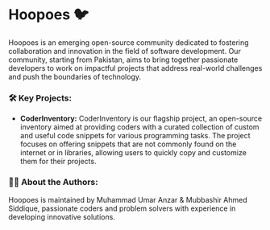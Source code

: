 # Hoopoes 🐦

Hoopoes is an emerging open-source community dedicated to fostering collaboration and innovation in the field of software development. Our community, starting from Pakistan, aims to bring together passionate developers to work on impactful projects that address real-world challenges and push the boundaries of technology.

### 🛠️ Key Projects:

- **CoderInventory:** CoderInventory is our flagship project, an open-source inventory aimed at providing coders with a curated collection of custom and useful code snippets for various programming tasks. The project focuses on offering snippets that are not commonly found on the internet or in libraries, allowing users to quickly copy and customize them for their projects.

### 🧑‍💻 About the Authors:

Hoopoes is maintained by Muhammad Umar Anzar & Mubbashir Ahmed Siddique, passionate coders and problem solvers with experience in developing innovative solutions.
